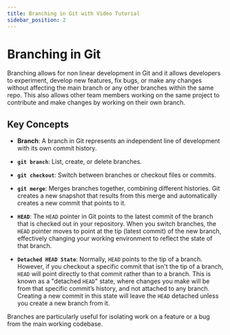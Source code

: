 ```yaml
---
title: Branching in Git with Video Tutorial
sidebar_position: 2
---
```


# Branching in Git 

Branching allows for non linear development in Git and it allows developers to experiment, develop new features, fix bugs, or make any changes without affecting the main branch or any other branches within the same repo. This also allows other team members working on the same project to contribute and make changes by working on their own branch.

## Key Concepts

- **Branch**: A branch in Git represents an independent line of development with its own commit history.

- **`git branch`**: List, create, or delete branches.
- **`git checkout`**: Switch between branches or checkout files or commits.
- **`git merge`**: Merges branches together, combining different histories. Git creates a new snapshot that results from this merge and automatically creates a new commit that points to it.
- **`HEAD`**: The `HEAD` pointer in Git points to the latest commit of the branch that is checked out in your repository. When you switch branches, the `HEAD` pointer moves to point at the tip (latest commit) of the new branch, effectively changing your working environment to reflect the state of that branch. 
- **`Detached HEAD State`**: Normally, `HEAD` points to the tip of a branch. However, if you checkout a specific commit that isn't the tip of a branch, `HEAD` will point directly to that commit rather than to a branch. This is known as a "detached `HEAD`" state, where changes you make will be from that specific commit’s history, and not attached to any branch. Creating a new commit in this state will leave the `HEAD` detached unless you create a new branch from it.

Branches are particularly useful for isolating work on a feature or a bug from the main working codebase.


